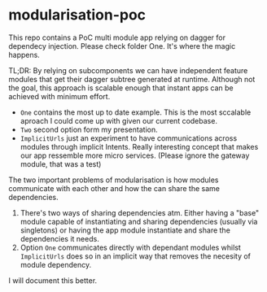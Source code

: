 # modularisation-poc
This repo contains a PoC multi module app relying on dagger for dependecy injection. Please check folder One. It's where the magic happens.

TL;DR: By relying on subcomponents we can have independent feature modules that get their dagger subtree generated at runtime. 
Although not the goal, this approach is scalable enough that instant apps can be achieved with minimum effort.

* `One` contains the most up to date example. This is the most sccalable aproach I could come up with given our current codebase.
* `Two` second option form my presentation.
* `ImplicitUrls` just an experiment to have communications across modules through implicit Intents. Really interesting concept that makes our app ressemble more micro services. (Please ignore the gateway module, that was a test)

The two important problems of modularisation is how modules communicate with each other and how the can share the same dependencies. 

1. There's two ways of sharing dependencies atm. Either having a "base" module capable of instantiating and sharing dependencies (usually via singletons) or having the app module instantiate and share the dependencies it needs.
2. Option `One` communicates directly with dependant modules whilst `ImplicitUrls` does so in an implicit way that removes the necesity of module dependency.

I will document this better.
